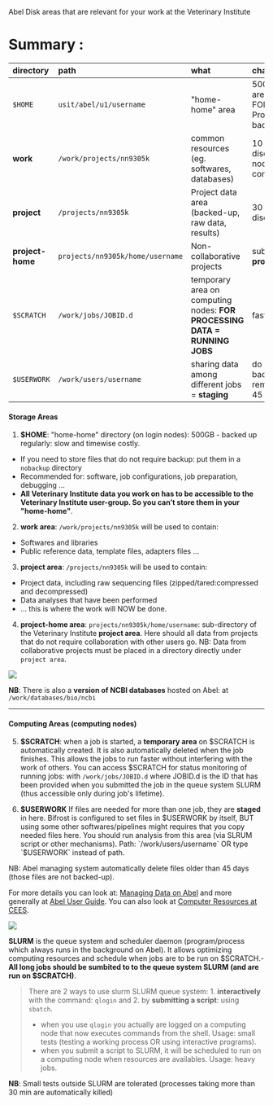 
Abel Disk areas that are relevant for your work at the Veterinary Institute

# Summary :

|directory|path                |what      |characteristics|
|:--------|:-------------------|:---------|:--------------|
|`$HOME`|`usit/abel/u1/username`|"home-home" area|500 GB - login area - NOT FOR Data Processing - backed-up|
|**work**|`/work/projects/nn9305k`|common resources (eg. softwares, databases)|10 TB - faster disc, closer to nodes connection|
|**project**|`/projects/nn9305k`|Project data area (backed-up, raw data, results)|30 TB - slower disc|
|**project-home**|`projects/nn9305k/home/username`|Non-collaborative projects|subdirectory of **project area**|
|`$SCRATCH`|`/work/jobs/JOBID.d`|temporary area on computing nodes: **FOR PROCESSING DATA = RUNNING JOBS**|fastest|
|`$USERWORK`|`/work/users/username`|sharing data among different jobs = **staging**|do not backed-up - removed after 45 days|

#### Storage Areas

1. **$HOME**: "home-home" directory (on login nodes): 500GB - backed up regularly: slow and timewise costly.
  - If you need to store files that do not require backup: put them in a `nobackup` directory
  - Recommended for: software, job configurations, job preparation, debugging ...
  - **All Veterinary Institute data you work on has to be accessible to the Veterinary Institute user-group. So you can’t store them in your "home-home"**.
 
2. **work area**: `/work/projects/nn9305k` will be used to contain:
- Softwares and libraries
- Public reference data, template files, adapters files ...

3. **project area**: `/projects/nn9305k` will be used to contain:
 - Project data, including raw sequencing files (zipped/tared:compressed and decompressed)
 - Data analyses that have been performed
 - ... this is where the work will NOW be done.
 
4. **project-home area**: `projects/nn9305k/home/username`: sub-directory of the Veterinary Institute **project area**. Here should all data from projects that do not require collaboration with other users go. NB: Data from collaborative projects must be placed in a directory directly under `project area`. 

<img src="https://docs.google.com/drawings/d/e/2PACX-1vRMKYHFeAQz-c03eQMKXXwKuUFxUao0Fe_2UHDBAZkLVcdGJzUon8nS6xW7DjeOBXfx3zJXkhgZCvxs/pub?w=960&amp;h=720">

**NB**: There is also a **version of NCBI databases** hosted on Abel: at `/work/databases/bio/ncbi`

--------------------------------------------------------------------------------------------------------------------------------

#### Computing Areas (computing nodes)

5. **$SCRATCH**: when a job is started, a **temporary area** on $SCRATCH is automatically created. It is also automatically deleted when the job finishes. This allows the jobs to run faster without interfering with the work of others. You can access $SCRATCH for status monitoring of running jobs: with `/work/jobs/JOBID.d` where JOBID.d is the ID that has been provided when you submitted the job in the queue system SLURM (thus accessible only during job's lifetime).

6. **$USERWORK** If files are needed for more than one job, they are **staged** in here. Bifrost is configured to set files in $USERWORK by itself, BUT using some other softwares/pipelines might requires that you copy needed files here. You should run analysis from this area (via SLRUM script or other mechanisms). Path: `/work/users/username` OR type `$USERWORK` instead of path.

NB: Abel managing system automatically delete files older than 45 days (those files are not backed-up). 
 
For more details you can look at: [Managing Data on Abel] and more generally at [Abel User Guide]. You can also look at [Computer Resources at CEES].

<img src="https://docs.google.com/drawings/d/e/2PACX-1vSEmwfZ_3Meo_GHKmRi0aaUK316j84oYEHy5qqDW-lXKR8wkgNjNUBchvDk9aLQllpN607Mq271g1uJ/pub?w=960&amp;h=720">

**SLURM** is the queue system and scheduler daemon (program/process which always runs in the background on Abel). It allows optimizing computing resources and schedule when jobs are to be run on $SCRATCH.- **All long jobs should be sumbited to to the queue system SLURM (and are run on $SCRATCH)**. 
> There are 2 ways to use slurm SLURM queue system: 1. **interactively** with the command: `qlogin` and 2. by **submitting a script**: using `sbatch`. 
> - when you use `qlogin` you actually are logged on a computing node that now executes commands from the shell. Usage: small tests (testing a working process OR using interactive programs).
> - when you submit a script to SLURM, it will be scheduled to run on a computing node when resources are availables. Usage: heavy jobs. 

**NB**: Small tests outside SLURM are tolerated (processes taking more than 30 min are automatically killed)

[Abel User Guide]:https://www.uio.no/english/services/it/research/hpc/abel/help/user-guide/
[Managing Data on Abel]:https://www.uio.no/english/services/it/research/hpc/abel/help/user-guide/data.html
[Workflow]:https://docs.google.com/drawings/d/e/2PACX-1vSY_KCj3fubTH1zk6ZkOL6eLhoOOuAbp4bfu1YkOAvkadHhPfbuZrsepwHCUpEqwr45Zqt2hlEoCwVk/pub?w=960&h=720
[Computer Resources at CEES]:https://github.com/uio-cees/hpc/wiki/Computer-resources
